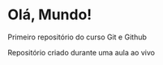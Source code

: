 # Olá, Mundo!
 Primeiro repositório do curso Git e Github

Repositório criado durante uma aula ao vivo
